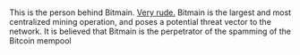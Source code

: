<!-- TITLE: Jihan Wu -->
<!-- SUBTITLE: A quick summary of Jihan Wu -->

# 

This is the person behind Bitmain. <a href="https://twitter.com/jihanwu/status/731902686379933697">Very rude.</a> Bitmain is the largest and most centralized mining operation, and poses a potential threat vector to the network. It is believed that Bitmain is the perpetrator of the spamming of the Bitcoin mempool